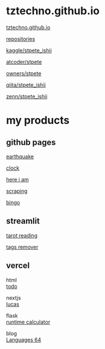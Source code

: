 
# tztechno.github.io

[tztechno.github.io](https://tztechno.github.io)

[repositories](https://github.com/tztechno?tab=repositories)

[kaggle/stpete_ishii](https://www.kaggle.com/stpeteishii)

[atcoder/stpete](https://atcoder.jp/users/stpete)

[owners/stpete](https://kenkoooo.com/atcoder/#/lang)

[qiita/stpete_ishii](https://qiita.com/stpete_ishii)

[zenn/stpete_ishii](https://zenn.dev/stpete_ishii)

# my products

## github pages

[earthquake](https://tztechno.github.io/tz_js_20240217_leaflet/emap_now4.html)

[clock](https://tztechno.github.io/tz_html_20230222_clock/index3.html)

[here i am](https://tztechno.github.io/tz_js_20240301_map/trial3.html)

[scraping](https://tztechno.github.io/tz_html_works/scraping_fda_static/scrape_fda.html)

[bingo](https://tztechno.github.io/tz_atcoder_web/abc355c/abc355c_bingo_js.html)

## streamlit

[tarot reading](https://app-tarrot-reading-mlnessbppgllzg2dns5pfc.streamlit.app/)

[tags remover](https://app-tags-remover-sbkxegmeb9kavsurgowb6d.streamlit.app/)

## vercel

html<br/>
[todo](https://vercel-todo-g9ozzihav-stpetes-projects.vercel.app/)

nextjs<br/>
[lucas](https://vercel-lucas.vercel.app/)

flask<br/>
[runtime calculator](https://vercel-runtime-python.vercel.app/)

blog<br/>
[Languages 64](https://tz-blog-pelican-git-master-stpetes-projects.vercel.app/)


